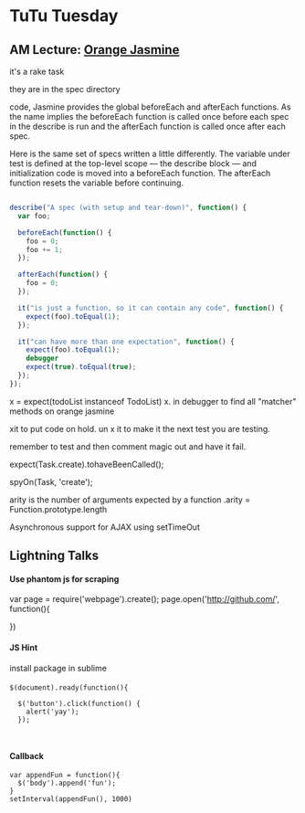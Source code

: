 # TuTu Tuesday

## AM Lecture: [Orange Jasmine](http://jasmine.github.io/1.3/introduction.html)

it's a rake task

they are in the spec directory

code, Jasmine provides the global beforeEach and afterEach functions. As the name implies the beforeEach function is called once before each spec in the describe is run and the afterEach function is called once after each spec.

Here is the same set of specs written a little differently. The variable under test is defined at the top-level scope — the describe block — and initialization code is moved into a beforeEach function. The afterEach function resets the variable before continuing.


````javascript

describe("A spec (with setup and tear-down)", function() {
  var foo;

  beforeEach(function() {
    foo = 0;
    foo += 1;
  });

  afterEach(function() {
    foo = 0;
  });

  it("is just a function, so it can contain any code", function() {
    expect(foo).toEqual(1);
  });

  it("can have more than one expectation", function() {
    expect(foo).toEqual(1);
    debugger
    expect(true).toEqual(true);
  });
});

````

x = expect(todoList instanceof TodoList)
x. in debugger to find all "matcher" methods on orange jasmine

xit to put code on hold. un x it to make it the next test you are testing.

remember to test and then comment magic out and have it fail.

expect(Task.create).tohaveBeenCalled();

spyOn(Task, 'create');

arity is the number of arguments expected by a function .arity = Function.prototype.length

Asynchronous support for AJAX using setTimeOut

## Lightning Talks

#### Use phantom js for scraping

var page = require('webpage').create();
page.open('http://github.com/', function(){

})

#### JS Hint

install package in sublime

####

````
$(document).ready(function(){

  $('button').click(function() {
    alert('yay');
  });



````
#### Callback
````
var appendFun = function(){
  $('body').append('fun');
}
setInterval(appendFun(), 1000)
````